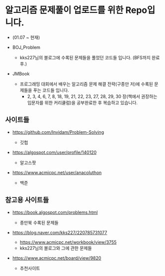 # 알고리즘 문제풀이 업로드를 위한 Repo입니다.
+ (01.07 ~ 현재)
+ BOJ_Problem
	+ kks227님의 블로그에 수록된 문제들을 풀었던 코드들 입니다. (BFS까지 완료 후.)

+ JMBook
	+ 프로그래밍 대회에서 배우는 알고리즘 문제 해결 전략(구종만 저)에 수록된 문제들을 푸는 코드들 입니다. 
		+ 2, 3, 4, 6, 7, 8, 18, 19, 21, 22, 23, 27, 28, 29, 30 장(책에서 권장하는 입문자를 위한 커리큘럼)을 공부완료한 후 복습하고 있습니다.



## 사이트들
+ https://github.com/Invidam/Problem-Solving
	+ 깃헙
	
+ https://algospot.com/user/profile/140120
	+ 알고스팟
	
+ https://www.acmicpc.net/user/anacoluthon
	+ 백준

## 참고용 사이트들

+ https://book.algospot.com/problems.html
	+ 종만북 수록된 문제들
	
+ https://blog.naver.com/kks227/220785731077
	+ https://www.acmicpc.net/workbook/view/3755
	+ kks227님의 블로그와 그에 관한 문제들	
+ https://www.acmicpc.net/board/view/9820
	+ 추천사이트
